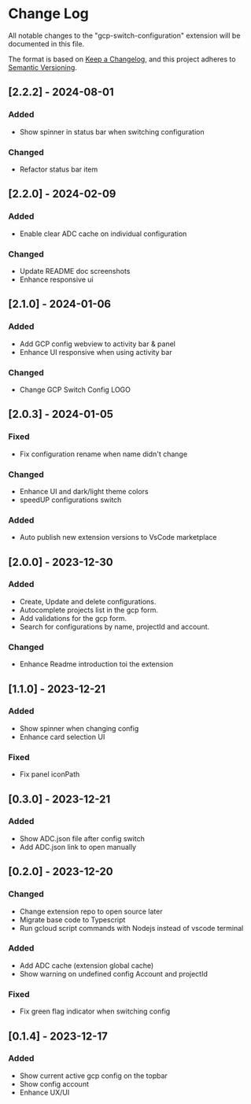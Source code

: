 # Change Log

All notable changes to the "gcp-switch-configuration" extension will be documented in this file.

The format is based on [Keep a Changelog](https://keepachangelog.com/en/1.0.0/),
and this project adheres to [Semantic Versioning](https://semver.org/spec/v2.0.0.html).

## [2.2.2] - 2024-08-01

### Added

- Show spinner in status bar when switching configuration

### Changed

- Refactor status bar item

## [2.2.0] - 2024-02-09

### Added

- Enable clear ADC cache on individual configuration

### Changed

- Update README doc screenshots
- Enhance responsive ui

## [2.1.0] - 2024-01-06

### Added

- Add GCP config webview to activity bar & panel
- Enhance UI responsive when using activity bar

### Changed

- Change GCP Switch Config LOGO

## [2.0.3] - 2024-01-05

### Fixed

- Fix configuration rename when name didn't change

### Changed

- Enhance UI and dark/light theme colors
- speedUP configurations switch

### Added

- Auto publish new extension versions to VsCode marketplace

## [2.0.0] - 2023-12-30

### Added

- Create, Update and delete configurations.
- Autocomplete projects list in the gcp form.
- Add validations for the gcp form.
- Search for configurations by name, projectId and account.

### Changed

- Enhance Readme introduction toi the extension

## [1.1.0] - 2023-12-21

### Added

- Show spinner when changing config
- Enhance card selection UI

### Fixed

- Fix panel iconPath

## [0.3.0] - 2023-12-21

### Added

- Show ADC.json file after config switch
- Add ADC.json link to open manually

## [0.2.0] - 2023-12-20

### Changed

- Change extension repo to open source later
- Migrate base code to Typescript
- Run gcloud script commands with Nodejs instead of vscode terminal

### Added

- Add ADC cache (extension global cache)
- Show warning on undefined config Account and projectId

### Fixed

- Fix green flag indicator when switching config

## [0.1.4] - 2023-12-17

### Added

- Show current active gcp config on the topbar
- Show config account
- Enhance UX/UI

